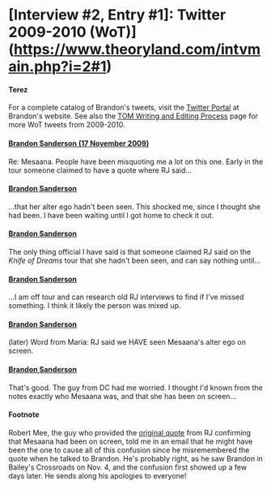 # [Interview #2, Entry #1]: Twitter 2009-2010 (WoT)](https://www.theoryland.com/intvmain.php?i=2#1)

#### Terez

For a complete catalog of Brandon's tweets, visit the
[Twitter Portal](http://brandonsanderson.com/article/)
at Brandon's website. See also the
[TOM Writing and Editing Process](http://www.theoryland.com/intvmain.php?i=45)
page for more WoT tweets from 2009-2010.

#### [Brandon Sanderson (17 November 2009)](http://www.facebook.com/permalink.php?story_fbid=325523045067&id=621235008)

Re: Mesaana. People have been misquoting me a lot on this one. Early in the tour someone claimed to have a quote where RJ said...

#### [Brandon Sanderson](http://www.facebook.com/permalink.php?story_fbid=174351828546&id=621235008)

...that her alter ego hadn't been seen. This shocked me, since I thought she had been. I have been waiting until I got home to check it out.

#### [Brandon Sanderson](http://www.facebook.com/permalink.php?story_fbid=216028304761&id=621235008)

The only thing official I have said is that someone claimed RJ said on the
*Knife of Dreams*
tour that she hadn't been seen, and can say nothing until...

#### [Brandon Sanderson](http://www.facebook.com/permalink.php?story_fbid=181580396749&id=621235008)

...I am off tour and can research old RJ interviews to find if I've missed something. I think it likely the person was mixed up.

#### [Brandon Sanderson](http://www.facebook.com/permalink.php?story_fbid=210803246334&id=621235008)

(later) Word from Maria: RJ said we HAVE seen Mesaana's alter ego on screen.

#### [Brandon Sanderson](http://www.facebook.com/permalink.php?story_fbid=191408489168&id=621235008)

That's good. The guy from DC had me worried. I thought I'd known from the notes exactly who Mesaana was, and that she has been on screen...

#### Footnote

Robert Mee, the guy who provided the
[original quote](http://www.theoryland.com/intvmain.php?i=174#2)
from RJ confirming that Mesaana had been on screen, told me in an email that he might have been the one to cause all of this confusion since he misremembered the quote when he talked to Brandon. He's probably right, as he saw Brandon in Bailey's Crossroads on Nov. 4, and the confusion first showed up a few days later. He sends along his apologies to everyone!

